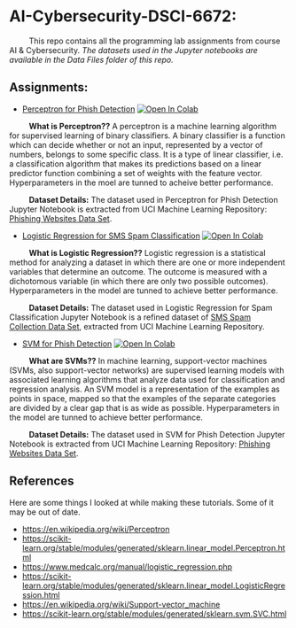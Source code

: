 # AI-Cybersecurity-DSCI-6672:

&nbsp;&nbsp;&nbsp;&nbsp;&nbsp;&nbsp;&nbsp;&nbsp;&nbsp;This repo contains all the programming lab assignments from course AI & Cybersecurity. *The datasets used in the Jupyter notebooks are available in the Data Files folder of this repo.*


## Assignments:

* [Perceptron for Phish Detection](https://github.com/shreyagopal/AI-Cybersecurity-DSCI-6672/blob/master/Perceptron_for_Phish_Detection.ipynb) [![Open In Colab](https://colab.research.google.com/assets/colab-badge.svg)](https://colab.research.google.com/github/shreyagopal/AI-Cybersecurity-DSCI-6672/blob/master/Perceptron_for_Phish_Detection.ipynb)

&nbsp;&nbsp;&nbsp;&nbsp;&nbsp;&nbsp;&nbsp;&nbsp;&nbsp;**What is Perceptron??** A perceptron is a machine learning algorithm for supervised learning of binary classifiers. A binary classifier is a function which can decide whether or not an input, represented by a vector of numbers, belongs to some specific class. It is a type of linear classifier, i.e. a classification algorithm that makes its predictions based on a linear predictor function combining a set of weights with the feature vector. Hyperparameters in the moel are tunned to acheive better performance.

&nbsp;&nbsp;&nbsp;&nbsp;&nbsp;&nbsp;&nbsp;&nbsp;&nbsp;**Dataset Details:** The dataset used in Perceptron for Phish Detection Jupyter Notebook is extracted from UCI Machine Learning Repository: [Phishing Websites Data Set](https://archive.ics.uci.edu/ml/datasets/phishing+websites). 

* [Logistic Regression for SMS Spam Classification](https://github.com/shreyagopal/AI-Cybersecurity-DSCI-6672/blob/master/2.%20Logistic%20Regression%20for%20SMS%20Spam%20Classification.ipynb) [![Open In Colab](https://colab.research.google.com/assets/colab-badge.svg)](https://colab.research.google.com/github/shreyagopal/AI-Cybersecurity-DSCI-6672/blob/master/2.%20Logistic%20Regression%20for%20SMS%20Spam%20Classification.ipynb)

&nbsp;&nbsp;&nbsp;&nbsp;&nbsp;&nbsp;&nbsp;&nbsp;&nbsp;**What is Logistic Regression??** Logistic regression is a statistical method for analyzing a dataset in which there are one or more independent variables that determine an outcome. The outcome is measured with a dichotomous variable (in which there are only two possible outcomes). Hyperparameters in the model are tunned to achieve better performance.

&nbsp;&nbsp;&nbsp;&nbsp;&nbsp;&nbsp;&nbsp;&nbsp;&nbsp;**Dataset Details:** The dataset used in Logistic Regression for Spam Classification Jupyter Notebook is a refined dataset of [SMS Spam Collection Data Set](https://archive.ics.uci.edu/ml/datasets/SMS+Spam+Collection), extracted from UCI Machine Learning Repository.

* [SVM for Phish Detection](https://github.com/shreyagopal/AI-Cybersecurity-DSCI-6672/blob/master/3.%20SVM%20for%20Phish%20Detection.ipynb) [![Open In Colab](https://colab.research.google.com/assets/colab-badge.svg)](https://colab.research.google.com/github/shreyagopal/AI-Cybersecurity-DSCI-6672/blob/master/3.%20SVM%20for%20Phish%20Detection.ipynb)

&nbsp;&nbsp;&nbsp;&nbsp;&nbsp;&nbsp;&nbsp;&nbsp;&nbsp;**What are SVMs??** In machine learning, support-vector machines (SVMs, also support-vector networks) are supervised learning models with associated learning algorithms that analyze data used for classification and regression analysis. An SVM model is a representation of the examples as points in space, mapped so that the examples of the separate categories are divided by a clear gap that is as wide as possible. Hyperparameters in the model are tunned to achieve better performance.

&nbsp;&nbsp;&nbsp;&nbsp;&nbsp;&nbsp;&nbsp;&nbsp;&nbsp;**Dataset Details:** The dataset used in SVM for Phish Detection Jupyter Notebook is extracted from UCI Machine Learning Repository: [Phishing Websites Data Set](https://archive.ics.uci.edu/ml/datasets/phishing+websites). 


## References

Here are some things I looked at while making these tutorials. Some of it may be out of date.

- https://en.wikipedia.org/wiki/Perceptron
- https://scikit-learn.org/stable/modules/generated/sklearn.linear_model.Perceptron.html
- https://www.medcalc.org/manual/logistic_regression.php
- https://scikit-learn.org/stable/modules/generated/sklearn.linear_model.LogisticRegression.html
- https://en.wikipedia.org/wiki/Support-vector_machine
- https://scikit-learn.org/stable/modules/generated/sklearn.svm.SVC.html
